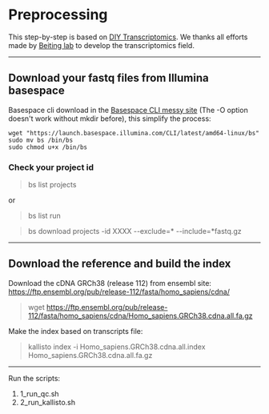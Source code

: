 # Preprocessing

This step-by-step is based on [DIY Transcriptomics](https://diytranscriptomics.com/data). 
We thanks all efforts made by [Beiting lab](https://hostmicrobe.org/) to develop the 
transcriptomics field.

---

## Download your fastq files from Illumina basespace

Basespace cli download in the 
[Basespace CLI messy site](https://developer.basespace.illumina.com/docs/content/documentation/cli/cli-overview)
(The -O option doesn't work without mkdir before), this simplify the process: 
``` Linux
wget "https://launch.basespace.illumina.com/CLI/latest/amd64-linux/bs"
sudo mv bs /bin/bs
sudo chmod u+x /bin/bs
```
### Check your project id
> bs list projects 

or 

> bs list run

> bs download projects -id XXXX --exclude=* --include=*fastq.gz

---

## Download the reference and build the index

Download the cDNA GRCh38 (release 112) from ensembl site:
https://ftp.ensembl.org/pub/release-112/fasta/homo_sapiens/cdna/
>wget https://ftp.ensembl.org/pub/release-112/fasta/homo_sapiens/cdna/Homo_sapiens.GRCh38.cdna.all.fa.gz

Make the index based on transcripts file:
>kallisto index -i Homo_sapiens.GRCh38.cdna.all.index Homo_sapiens.GRCh38.cdna.all.fa.gz

---

Run the scripts:

1. 1_run_qc.sh
2. 2_run_kallisto.sh
